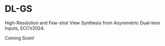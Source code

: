 # DL-GS
High-Resolution and Few-shot View Synthesis from Asymmetric Dual-lens Inputs, ECCV2024.

Coming Soon!
